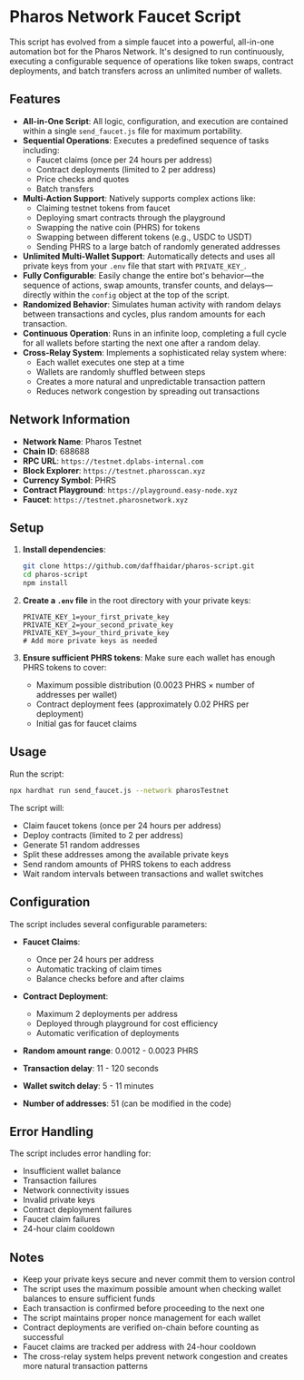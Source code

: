 # Pharos Network Faucet Script

This script has evolved from a simple faucet into a powerful, all-in-one automation bot for the Pharos Network. It's designed to run continuously, executing a configurable sequence of operations like token swaps, contract deployments, and batch transfers across an unlimited number of wallets.

## Features

- **All-in-One Script**: All logic, configuration, and execution are contained within a single `send_faucet.js` file for maximum portability.
- **Sequential Operations**: Executes a predefined sequence of tasks including:
  - Faucet claims (once per 24 hours per address)
  - Contract deployments (limited to 2 per address)
  - Price checks and quotes
  - Batch transfers
- **Multi-Action Support**: Natively supports complex actions like:
  - Claiming testnet tokens from faucet
  - Deploying smart contracts through the playground
  - Swapping the native coin (PHRS) for tokens
  - Swapping between different tokens (e.g., USDC to USDT)
  - Sending PHRS to a large batch of randomly generated addresses
- **Unlimited Multi-Wallet Support**: Automatically detects and uses all private keys from your `.env` file that start with `PRIVATE_KEY_`.
- **Fully Configurable**: Easily change the entire bot's behavior—the sequence of actions, swap amounts, transfer counts, and delays—directly within the `config` object at the top of the script.
- **Randomized Behavior**: Simulates human activity with random delays between transactions and cycles, plus random amounts for each transaction.
- **Continuous Operation**: Runs in an infinite loop, completing a full cycle for all wallets before starting the next one after a random delay.
- **Cross-Relay System**: Implements a sophisticated relay system where:
  - Each wallet executes one step at a time
  - Wallets are randomly shuffled between steps
  - Creates a more natural and unpredictable transaction pattern
  - Reduces network congestion by spreading out transactions

## Network Information

- **Network Name**: Pharos Testnet
- **Chain ID**: 688688
- **RPC URL**: `https://testnet.dplabs-internal.com`
- **Block Explorer**: `https://testnet.pharosscan.xyz`
- **Currency Symbol**: PHRS
- **Contract Playground**: `https://playground.easy-node.xyz`
- **Faucet**: `https://testnet.pharosnetwork.xyz`

## Setup

1. **Install dependencies**:

   ```bash
   git clone https://github.com/daffhaidar/pharos-script.git
   cd pharos-script
   npm install
   ```

2. **Create a `.env` file** in the root directory with your private keys:

   ```env
   PRIVATE_KEY_1=your_first_private_key
   PRIVATE_KEY_2=your_second_private_key
   PRIVATE_KEY_3=your_third_private_key
   # Add more private keys as needed
   ```

3. **Ensure sufficient PHRS tokens**: Make sure each wallet has enough PHRS tokens to cover:
   - Maximum possible distribution (0.0023 PHRS × number of addresses per wallet)
   - Contract deployment fees (approximately 0.02 PHRS per deployment)
   - Initial gas for faucet claims

## Usage

Run the script:

```bash
npx hardhat run send_faucet.js --network pharosTestnet
```

The script will:

- Claim faucet tokens (once per 24 hours per address)
- Deploy contracts (limited to 2 per address)
- Generate 51 random addresses
- Split these addresses among the available private keys
- Send random amounts of PHRS tokens to each address
- Wait random intervals between transactions and wallet switches

## Configuration

The script includes several configurable parameters:

- **Faucet Claims**:

  - Once per 24 hours per address
  - Automatic tracking of claim times
  - Balance checks before and after claims

- **Contract Deployment**:

  - Maximum 2 deployments per address
  - Deployed through playground for cost efficiency
  - Automatic verification of deployments

- **Random amount range**: 0.0012 - 0.0023 PHRS
- **Transaction delay**: 11 - 120 seconds
- **Wallet switch delay**: 5 - 11 minutes
- **Number of addresses**: 51 (can be modified in the code)

## Error Handling

The script includes error handling for:

- Insufficient wallet balance
- Transaction failures
- Network connectivity issues
- Invalid private keys
- Contract deployment failures
- Faucet claim failures
- 24-hour claim cooldown

## Notes

- Keep your private keys secure and never commit them to version control
- The script uses the maximum possible amount when checking wallet balances to ensure sufficient funds
- Each transaction is confirmed before proceeding to the next one
- The script maintains proper nonce management for each wallet
- Contract deployments are verified on-chain before counting as successful
- Faucet claims are tracked per address with 24-hour cooldown
- The cross-relay system helps prevent network congestion and creates more natural transaction patterns
